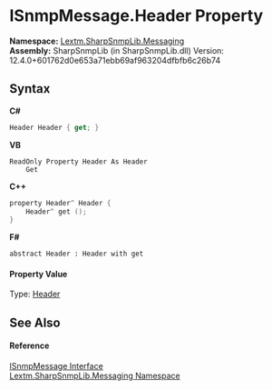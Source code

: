 # ISnmpMessage.Header Property 
 

**Namespace:**&nbsp;<a href="N_Lextm_SharpSnmpLib_Messaging">Lextm.SharpSnmpLib.Messaging</a><br />**Assembly:**&nbsp;SharpSnmpLib (in SharpSnmpLib.dll) Version: 12.4.0+601762d0e653a71ebb69af963204dfbfb6c26b74

## Syntax

**C#**<br />
``` C#
Header Header { get; }
```

**VB**<br />
``` VB
ReadOnly Property Header As Header
	Get
```

**C++**<br />
``` C++
property Header^ Header {
	Header^ get ();
}
```

**F#**<br />
``` F#
abstract Header : Header with get

```


#### Property Value
Type: <a href="T_Lextm_SharpSnmpLib_Header">Header</a>

## See Also


#### Reference
<a href="T_Lextm_SharpSnmpLib_Messaging_ISnmpMessage">ISnmpMessage Interface</a><br /><a href="N_Lextm_SharpSnmpLib_Messaging">Lextm.SharpSnmpLib.Messaging Namespace</a><br />